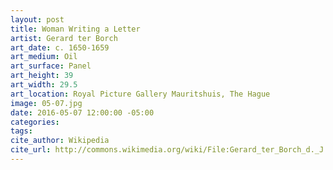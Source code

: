 ```yaml
---
layout: post
title: Woman Writing a Letter
artist: Gerard ter Borch
art_date: c. 1650-1659
art_medium: Oil
art_surface: Panel
art_height: 39
art_width: 29.5
art_location: Royal Picture Gallery Mauritshuis, The Hague
image: 05-07.jpg
date: 2016-05-07 12:00:00 -05:00
categories:
tags:
cite_author: Wikipedia
cite_url: http://commons.wikimedia.org/wiki/File:Gerard_ter_Borch_d._J._001.jpg
---
```

